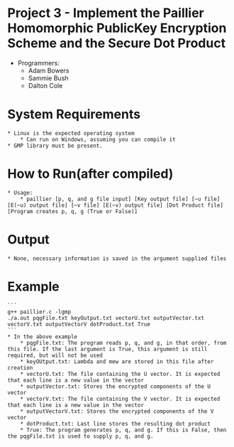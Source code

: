 # Project 3 - Implement the Paillier Homomorphic PublicKey Encryption Scheme and the Secure Dot Product

* Programmers:
	* Adam Bowers
	* Sammie Bush
	* Dalton Cole

# System Requirements
	* Linux is the expected operating system
		* Can run on Windows, assuming you can compile it
	* GMP library must be present.
	


# How to Run(after compiled)
	* Usage: 
	    * paillier [p, q, and g file input] [Key output file] [~u file] [E(~u) output file] [~v file] [E(~v) output file] [Dot Product file] [Program creates p, q, g (True or False)]

# Output
	* None, necessary information is saved in the argument supplied files

# Example
	```
	g++ paillier.c -lgmp
	./a.out pqgFile.txt keyOutput.txt vectorU.txt outputVector.txt vectorV.txt outputVectorV dotProduct.txt True
	```
	* In the above example
		* pqgFile.txt: The program reads p, q, and g, in that order, from this file. If the last argument is True, this argument is still required, but will not be used
		* keyOUtput.txt: Lambda and mew are stored in this file after creation
		* vectorU.txt: The file containing the U vector. It is expected that each line is a new value in the vector
		* outputVector.txt: Stores the encrypted components of the U vector
		* vectorV.txt: The file containing the V vector. It is expected that each line is a new value in the vector
		* outputVectorV.txt: Stores the encrypted components of the V vector
		* dotProduct.txt: Last line stores the resulting dot product
		* True: The program generates p, q, and g. If this is False, then the pqgFile.txt is used to supply p, q, and g.
